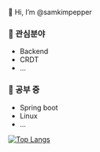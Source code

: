 👋 Hi, I’m @samkimpepper

### 👀 관심분야
- Backend
- CRDT
- ...

### 🌱 공부 중
- Spring boot
- Linux
- ...

<!---
samkimpepper/samkimpepper is a ✨ special ✨ repository because its `README.md` (this file) appears on your GitHub profile.
You can click the Preview link to take a look at your changes.
--->

[![Top Langs](https://github-readme-stats.vercel.app/api/top-langs/?username=samkimpepper&title_color=ceced1&layout=compact&bg_color=0d1117&hide_border=true&text_color=9d9da3)](https://github.com/anuraghazra/github-readme-stats)

